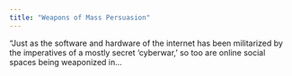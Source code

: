 ```yaml
---
title: "Weapons of Mass Persuasion"
---
```


“Just as the software and hardware of the internet has been militarized by the imperatives of a mostly secret ‘cyberwar,’ so too are online social spaces being weaponized in...

